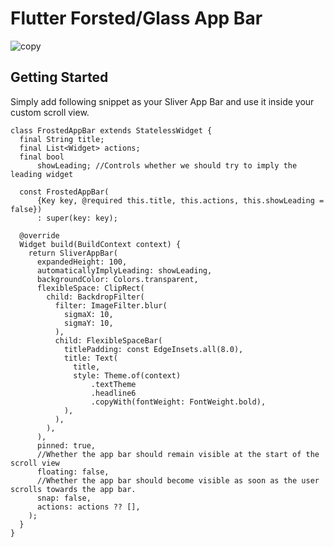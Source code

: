 # Flutter Forsted/Glass App Bar
![copy](https://user-images.githubusercontent.com/59248870/121035764-d160c280-c7cb-11eb-9750-62769780dfac.png)



## Getting Started

Simply add following snippet as your Sliver App Bar and use it inside your custom scroll view.

```
class FrostedAppBar extends StatelessWidget {
  final String title;
  final List<Widget> actions;
  final bool
      showLeading; //Controls whether we should try to imply the leading widget

  const FrostedAppBar(
      {Key key, @required this.title, this.actions, this.showLeading = false})
      : super(key: key);

  @override
  Widget build(BuildContext context) {
    return SliverAppBar(
      expandedHeight: 100,
      automaticallyImplyLeading: showLeading,
      backgroundColor: Colors.transparent,
      flexibleSpace: ClipRect(
        child: BackdropFilter(
          filter: ImageFilter.blur(
            sigmaX: 10,
            sigmaY: 10,
          ),
          child: FlexibleSpaceBar(
            titlePadding: const EdgeInsets.all(8.0),
            title: Text(
              title,
              style: Theme.of(context)
                  .textTheme
                  .headline6
                  .copyWith(fontWeight: FontWeight.bold),
            ),
          ),
        ),
      ),
      pinned: true,
      //Whether the app bar should remain visible at the start of the scroll view
      floating: false,
      //Whether the app bar should become visible as soon as the user scrolls towards the app bar.
      snap: false,
      actions: actions ?? [],
    );
  }
}
```

